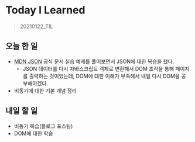 # Today I Learned

> 20210122_TIL <br>

## 오늘 한 일

- [MDN JSON](https://developer.mozilla.org/ko/docs/Learn/JavaScript/Objects/JSON#%EC%95%84%EB%8B%88_%EB%8C%80%EC%B2%B4_json%EC%9D%B4_%EB%AD%90%EC%A3%A0) 공식 문서 실습 예제를 풀어보면서 JSON에 대한 복습을 했다.
  - JSON 데이터를 다시 자바스크립트 객체로 변환해서 DOM 조작을 통해 페이지를 출력하는 것이었는데, DOM에 대한 이해가 부족해서 내일 다시 DOM을 공부해야겠다.
- 비동기에 대한 기본 개념 정리

## 내일 할 일

- 비동기 복습(블로그 포스팅)
- DOM에 대한 학습
